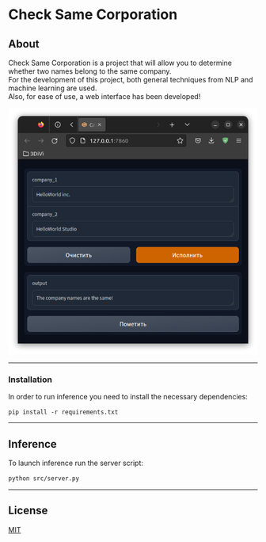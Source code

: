 # Check Same Corporation
## About
Check Same Corporation is a project that will allow you to determine whether two names belong to the same company.  
For the development of this project, both general techniques from NLP and machine learning are used.  
Also, for ease of use, a web interface has been developed!

![Score](./media/same.png)  

---

### Installation
In order to run inference you need to install the necessary dependencies:
```
pip install -r requirements.txt
```

---

## Inference
To launch inference run the server script:
```bash
python src/server.py
```

---

## License
[MIT](https://choosealicense.com/licenses/mit/)
